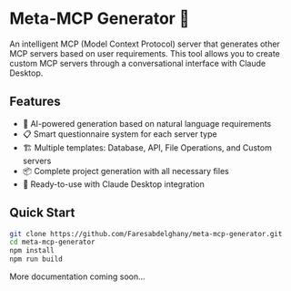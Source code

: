 # Meta-MCP Generator 🚀

An intelligent MCP (Model Context Protocol) server that generates other MCP servers based on user requirements. This tool allows you to create custom MCP servers through a conversational interface with Claude Desktop.

## Features

- 🤖 AI-powered generation based on natural language requirements
- 📋 Smart questionnaire system for each server type  
- 🏗️ Multiple templates: Database, API, File Operations, and Custom servers
- 📦 Complete project generation with all necessary files
- 🔧 Ready-to-use with Claude Desktop integration

## Quick Start

```bash
git clone https://github.com/Faresabdelghany/meta-mcp-generator.git
cd meta-mcp-generator
npm install
npm run build
```

More documentation coming soon...
